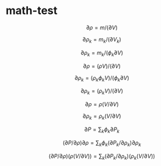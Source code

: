 # math-test

$$ \partial \rho = m / (\partial V) $$

$$ \partial \rho_k = m_k / (\partial V_k) $$

$$ \partial \rho_k = m_k / (\phi_k \partial V) $$

$$ \partial \rho = (\rho V) / (\partial V) $$

$$ \partial \rho_k = (\rho_k \phi_k V) / (\phi_k \partial V) $$

$$ \partial \rho_k = (\rho_k V) / (\partial V) $$

$$ \partial \rho = \rho (V / \partial V) $$

$$ \partial \rho_k = \rho_k (V / \partial V) $$

$$ \partial P = \sum_k \phi_k \partial P_k $$

$$ (\partial P/\partial \rho)\partial \rho = \sum_k \phi_k (\partial P_k/\partial \rho_k)\partial \rho_k $$

$$ (\partial P/\partial \rho)(\rho (V / \partial V)) = \sum_k (\partial P_k/\partial \rho_k)(\rho_k (V / \partial V)) $$
